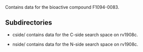 Contains data for the bioactive compound F1094-0083.

## Subdirectories

- cside/ contains data for the C-side search space on rv1908c.

- nside/ contains data for the N-side search space on rv1908c.

